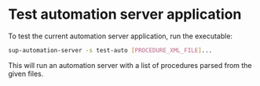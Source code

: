 # Test automation server application

To test the current automation server application, run the executable:

```bash
sup-automation-server -s test-auto [PROCEDURE_XML_FILE]...
```

This will run an automation server with a list of procedures parsed from the given files.
